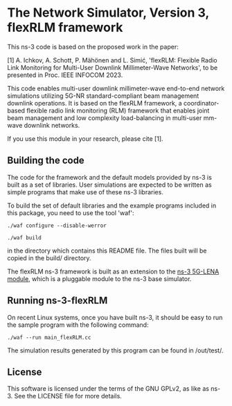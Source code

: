 
The Network Simulator, Version 3, flexRLM framework
================================

This ns-3 code is based on the proposed work in the paper:

[1] A. Ichkov, A. Schott, P. Mähönen and L. Simić, 'flexRLM: Flexible Radio Link Monitoring for Multi-User Downlink Millimeter-Wave Networks', to be presented in Proc. IEEE INFOCOM 2023.

This code enables multi-user downlink millimeter-wave end-to-end network simulations utilizing 5G-NR standard-compliant beam management downlink operations. 
It is based on the flexRLM framework, a coordinator-based flexible radio link monitoring (RLM) framework that enables joint beam management and low complexity load-balancing in multi-user mm-wave downlink networks.

If you use this module in your research, please cite [1].

## Building the code
The code for the framework and the default models provided by ns-3 is built as a set of libraries. User simulations are expected to be written as simple programs that make use of these ns-3 libraries.

To build the set of default libraries and the example programs included in this package, you need to use the tool 'waf':

```shell
./waf configure --disable-werror
```
```shell
./waf build
```
in the directory which contains this README file. The files built will be copied in the build/ directory.

The flexRLM ns-3 framework is built as an extension to the [ns-3 5G-LENA module](https://github.com/QiuYukang/5G-LENA), which is a pluggable module to the ns-3 base simulator.

## Running ns-3-flexRLM
On recent Linux systems, once you have built ns-3, it should be easy to run the sample program with the following command:

```shell
./waf --run main_flexRLM.cc
```

The simulation results generated by this program can be found in /out/test/.

## License
This software is licensed under the terms of the GNU GPLv2, as like as ns-3. See the LICENSE file for more details.
